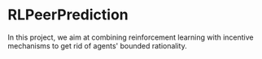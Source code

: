 # RLPeerPrediction
In this project, we aim at combining reinforcement learning with incentive mechanisms to get rid of agents' bounded rationality.
